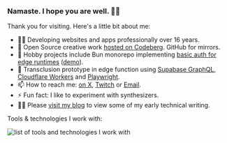 ### Namaste. I hope you are well. 🙏🏼

Thank you for visiting. Here's a little bit about me:

- 🧑‍🚀 Developing websites and apps professionally over 16 years.
- 🙌 Open Source creative work [hosted on Codeberg](https://codeberg.org/vhs/). GitHub for mirrors.
- 🔭 Hobby projects include Bun monorepo implementing [basic auth for edge runtimes](codeberg.org/vhs/private-landing) ([demo](https://private-landing.vhsdev.workers.dev/)).
- 🌱 Transclusion prototype in edge function using [Supabase GraphQL](https://vhs.codeberg.page/post/activate-use-supabase-graphql/), [Cloudflare Workers](https://workers.cloudflare.com/) and [Playwright](https://playwright.dev/).
- 📫 How to reach me: [on X](https://twitter.com/vhsdev), [Twitch](https://www.twitch.tv/vhscom) or [Email](mailto:vhsdev@tutanota.com).
- ⚡ Fun fact: I like to experiment with synthesizers.
- 🧑‍💻 Please [visit my blog](https://vhs.codeberg.page/) to view some of my early technical writing.

Tools & technologies I work with:

![list of tools and technologies I work with](https://skillicons.dev/icons?perline=11&i=aws,gcp,cloudflare,supabase,kubernetes,docker,linux,bash,ts,svelte,html,tailwind,sass,css,js,nodejs,vscode,vite,git,postgres,redis,mongodb,graphql,figma,sketchup,grafana,gradle,tauri")

<!--
**vhscom/vhscom** is a ✨ _special_ ✨ repository because its `README.md` (this file) appears on your GitHub profile.

Here are some ideas to get you started:

- 🔭 I’m currently working on ...
- 🌱 I’m currently learning ...
- 👯 I’m looking to collaborate on ...
- 🤔 I’m looking for help with ...
- 💬 Ask me about ...
- 📫 How to reach me: ...
- 😄 Pronouns: ...
- ⚡ Fun fact: ...
-->
